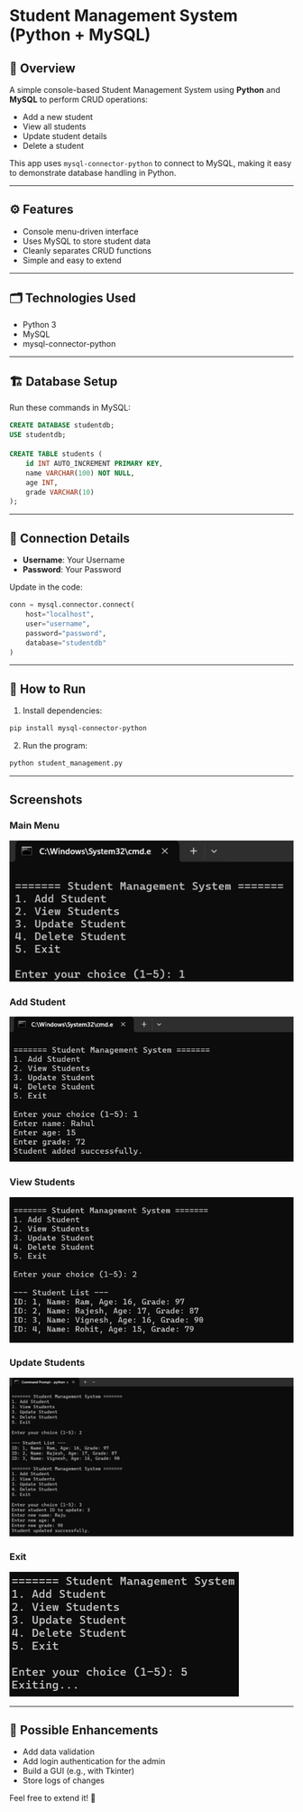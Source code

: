 # Student Management System (Python + MySQL)

## 📌 Overview

A simple console-based Student Management System using **Python** and **MySQL** to perform CRUD operations:

- Add a new student
- View all students
- Update student details
- Delete a student

This app uses `mysql-connector-python` to connect to MySQL, making it easy to demonstrate database handling in Python.

---

## ⚙️ Features

- Console menu-driven interface
- Uses MySQL to store student data
- Cleanly separates CRUD functions
- Simple and easy to extend

---

## 🗂️ Technologies Used

- Python 3
- MySQL
- mysql-connector-python

---

## 🏗️ Database Setup

Run these commands in MySQL:

```sql
CREATE DATABASE studentdb;
USE studentdb;

CREATE TABLE students (
    id INT AUTO_INCREMENT PRIMARY KEY,
    name VARCHAR(100) NOT NULL,
    age INT,
    grade VARCHAR(10)
);
```

---

## 🔑 Connection Details

- **Username**: Your Username
- **Password**: Your Password

Update in the code:

```python
conn = mysql.connector.connect(
    host="localhost",
    user="username",
    password="password",
    database="studentdb"
)
```

---

## 🚀 How to Run

1. Install dependencies:

```bash
pip install mysql-connector-python
```

2. Run the program:

```bash
python student_management.py
```

---

## Screenshots

### Main Menu
![Menu](Screenshots/Menu.png)

### Add Student
![Add](Screenshots/Add.png)

### View Students
![View](Screenshots/View.png)

### Update Students
![View](Screenshots/Update.png)

### Exit
![Exit](Screenshots/Exit.png)

---
## 📌 Possible Enhancements

- Add data validation
- Add login authentication for the admin
- Build a GUI (e.g., with Tkinter)
- Store logs of changes

Feel free to extend it! 🚀
